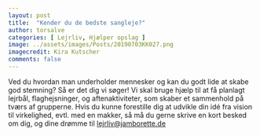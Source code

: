 ```yaml
---
layout: post
title:  "Kender du de bedste sangleje?"
author: torsalve
categories: [ Lejrliv, Hjælper opslag ]
image: ../assets/images/Posts/20190703KK027.png
imagecredit: Kira Kutscher
comments: false
---
```


Ved du hvordan man underholder mennesker og kan du godt lide at skabe god stemning? Så er det dig vi søger! Vi skal bruge hjælp til at få planlagt lejrbål, flaghejsninger, og aftenaktiviteter, som skaber et sammenhold på tværs af grupperne. Hvis du kunne forestille dig at udvikle din idé fra vision til virkelighed, evtl. med en makker, så må du gerne skrive en kort besked om dig, og dine drømme til [lejrliv@jamborette.de](mailto:lejrliv@jamborette.de)
